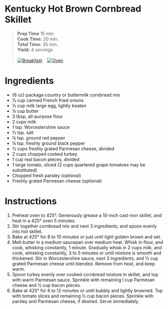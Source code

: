 # Kentucky Hot Brown Cornbread Skillet


> **Prep Time** 15 min.<br>
**Cook Time:** 20 min.<br>
**Total Time:** 35 min.<br>
**Yield:** 4 servings<br> <br>
[![Breakfast](https://img.shields.io/badge/Meal_Type-Snack-blue)](#) &nbsp;&nbsp;
[![Oven](https://img.shields.io/badge/Cooking_Method-Oven-green)](#)

# Ingredients
- (6 oz) package country or buttermilk cornbread mix 
- &frac12; cup canned French fried onions 
- &frac12; cup milk large egg, lightly beaten 
- &frac14; cup butter 
- 3 tbsp, all-purpose flour 
- 2 cups milk 
- 1 tsp. Worcestershire sauce 
- &frac12; tsp. salt 
- &frac14; tsp. ground red pepper 
- &frac14; tsp. freshly ground black pepper 
- &frac12; cups freshly grated Parmesan cheese, divided 
- 2 cups chopped cooked turkey. 
- 1 cup real bacon pieces, divided 
- 1 large tomato, sliced (2 cups quartered grape tomatoes may be substituted)
- Chopped fresh parsley (optional) 
- Freshly grated Parmesan cheese (optional)

# Instructions
1. Preheat oven to 425°. Generously grease a 10-inch cast-iron skillet, and heat in a 425° oven 5 minutes. 
2. Stir together cornbread mix and next 3 ingredients, and spoon evenly into hot skillet. 
3. Bake at 425° for 8 to 10 minutes or just until light golden brown and set. 
4. Melt butter in a medium saucepan over medium heat. Whisk in flour, and cook, whisking constantly, 1 minute. Gradually whisk in 2 cups milk, and cook, whisking constantly, 3 to 5 minutes or until mixture is smooth and thickened. Stir in Worcestershire sauce, next 3 ingredients, and &frac12; cup grated Parmesan cheese until blended. Remove from heat, and keep warm. 
5. Spoon turkey evenly over cooked cornbread mixture in skillet, and top with warm Parmesan sauce. Sprinkle with remaining I cup Parmesan cheese and &frac12; cup bacon pieces. 
6. Bake at 425° for 8 to 12 minutes or until bubbly and lightly browned. Top with tomato slices and remaining &frac12; cup bacon pieces. Sprinkle with parsley and Parmesan cheese, if desired. Serve immediately. 
